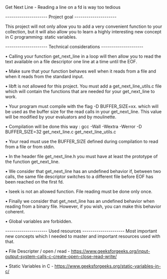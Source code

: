 Get Next Line - Reading a line on a fd is way too tedious

--------------------- Project goal ---------------------

This project will not only allow you to add a very convenient function to your collection, but it will also allow you to learn a highly interesting new concept in C programming: static variables.

--------------------- Technical considerations ---------------------

• Calling your function get_next_line in a loop will then allow you to read the text available on a file descriptor one line at a time until the EOF.

• Make sure that your function behaves well when it reads from a file and when it reads from the standard input.

• libft is not allowed for this project. You must add a get_next_line_utils.c file which will contain the functions that are needed for your get_next_line to work.

• Your program must compile with the flag -D BUFFER_SIZE=xx. which will be used as the buffer size for the read calls in your get_next_line. This value will be modified by your evaluators and by moulinette.

• Compilation will be done this way : gcc -Wall -Wextra -Werror -D BUFFER_SIZE=32 get_next_line.c get_next_line_utils.c

• Your read must use the BUFFER_SIZE defined during compilation to read from a file or from stdin.

• In the header file get_next_line.h you must have at least the prototype of the function get_next_line.

• We consider that get_next_line has an undefined behavior if, between two calls, the same file descriptor switches to a different file before EOF has been reached on the first fd.

• lseek is not an allowed function. File reading must be done only once.

• Finally we consider that get_next_line has an undefined behavior when reading from a binary file. However, if you wish, you can make this behavior coherent.

• Global variables are forbidden.

--------------------- Used resources ---------------------
Most important new concepts which I needed to master and important resources used with that.

• File Descripter / open / read -
https://www.geeksforgeeks.org/input-output-system-calls-c-create-open-close-read-write/

• Static Variables in C - 
https://www.geeksforgeeks.org/static-variables-in-c/
